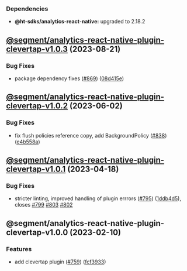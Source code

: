 ### Dependencies

* **@ht-sdks/analytics-react-native:** upgraded to 2.18.2

## [@segment/analytics-react-native-plugin-clevertap-v1.0.3](https://github.com/segmentio/analytics-react-native/compare/@segment/analytics-react-native-plugin-clevertap-v1.0.2...@segment/analytics-react-native-plugin-clevertap-v1.0.3) (2023-08-21)


### Bug Fixes

* package dependency fixes ([#869](https://github.com/segmentio/analytics-react-native/issues/869)) ([08d415e](https://github.com/segmentio/analytics-react-native/commit/08d415e3b1cfd8499f5f6984f2859a30a851da12))

## [@segment/analytics-react-native-plugin-clevertap-v1.0.2](https://github.com/segmentio/analytics-react-native/compare/@segment/analytics-react-native-plugin-clevertap-v1.0.1...@segment/analytics-react-native-plugin-clevertap-v1.0.2) (2023-06-02)


### Bug Fixes

* fix flush policies reference copy, add BackgroundPolicy ([#838](https://github.com/segmentio/analytics-react-native/issues/838)) ([e4b558a](https://github.com/segmentio/analytics-react-native/commit/e4b558a95e250b1b21d677e08ffeb02a4015bda6))

## [@segment/analytics-react-native-plugin-clevertap-v1.0.1](https://github.com/segmentio/analytics-react-native/compare/@segment/analytics-react-native-plugin-clevertap-v1.0.0...@segment/analytics-react-native-plugin-clevertap-v1.0.1) (2023-04-18)


### Bug Fixes

* stricter linting, improved handling of plugin errrors ([#795](https://github.com/segmentio/analytics-react-native/issues/795)) ([1ddb4d5](https://github.com/segmentio/analytics-react-native/commit/1ddb4d571df794bc7eaa5c5302ed27b90faf9a73)), closes [#799](https://github.com/segmentio/analytics-react-native/issues/799) [#803](https://github.com/segmentio/analytics-react-native/issues/803) [#802](https://github.com/segmentio/analytics-react-native/issues/802)

## @segment/analytics-react-native-plugin-clevertap-v1.0.0 (2023-02-10)


### Features

* add clevertap plugin ([#759](https://github.com/segmentio/analytics-react-native/issues/759)) ([fcf3933](https://github.com/segmentio/analytics-react-native/commit/fcf393321145995ab9a2c46b15ee05cf4e066dfd))
